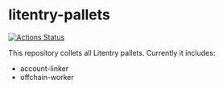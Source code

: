 # litentry-pallets
[![Actions Status](https://github.com/litentry/litentry-pallets/workflows/Rust/badge.svg)](https://github.com/litentry/litentry-pallets/actions)

This repository collets all Litentry pallets. Currently it includes:

* account-linker
* offchain-worker


